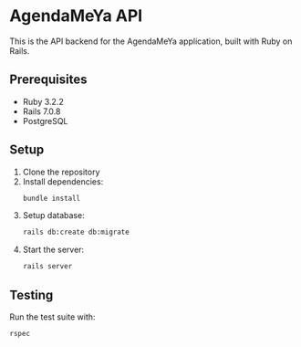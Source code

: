 # AgendaMeYa API

This is the API backend for the AgendaMeYa application, built with Ruby on Rails.

## Prerequisites

- Ruby 3.2.2
- Rails 7.0.8
- PostgreSQL

## Setup

1. Clone the repository
2. Install dependencies:
   ```bash
   bundle install
   ```
3. Setup database:
   ```bash
   rails db:create db:migrate
   ```
4. Start the server:
   ```bash
   rails server
   ```

## Testing

Run the test suite with:
```bash
rspec
```